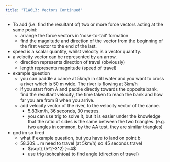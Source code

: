 ```yaml
---
title: "T1W6L3: Vectors Continued"
---
```


- To add (i.e. find the resultant of) two or more force vectors acting at the same point:
	- arrange the force vectors in 'nose-to-tail' formation
	- find the magnitude and direction of the vector from the beginning of the first vector to the end of the last.
- speed is a scalar quantity, whilst velocity is a vector quantity.
- a velocity vector can be represented by an arrow.
	- direction represents direction of travel (obviously)
	- length represents magnitude (speed of travel)
- example question
	- you can paddle a canoe at 5km/h in still water and you want to cross a river which is 50 m wide. The river is flowing at 3km/h
	- if you start from A and paddle directly towards the opposite bank, find the resultant velocity, the time taken to reach the bank and how far you are from B when you arrive.
	- add velocity vector of the river, to the velocity vector of the canoe.
		- 5.83km/h, 36 seconds, 30 metres.
		- you can use trig to solve it, but it is easier under the knowledge that the ratio of sides is the same between the two triangles. (e.g. two angles in common, by the AA test, they are similar triangles)
- god im so tired
	- what if example question, but you have to land on point b
	- 58.309... m need to travel (at 5km/h) so 45 seconds travel
		- $\sqrt{ (5^2-3^2) }=4$
		- use trig (sohcahtoa) to find angle (direction of travel)